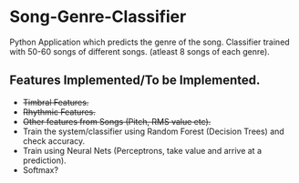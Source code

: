 # Song-Genre-Classifier
Python Application which predicts the genre of the song. Classifier trained with 50-60 songs of different songs. (atleast 8 songs of each genre).

## Features Implemented/To be Implemented.
* ~~Timbral Features.~~
* ~~Rhythmic Features.~~
* ~~Other features from Songs (Pitch, RMS value etc).~~
* Train the system/classifier using Random Forest (Decision Trees) and check accuracy.
* Train using Neural Nets (Perceptrons, take value and arrive at a prediction).
* Softmax?
